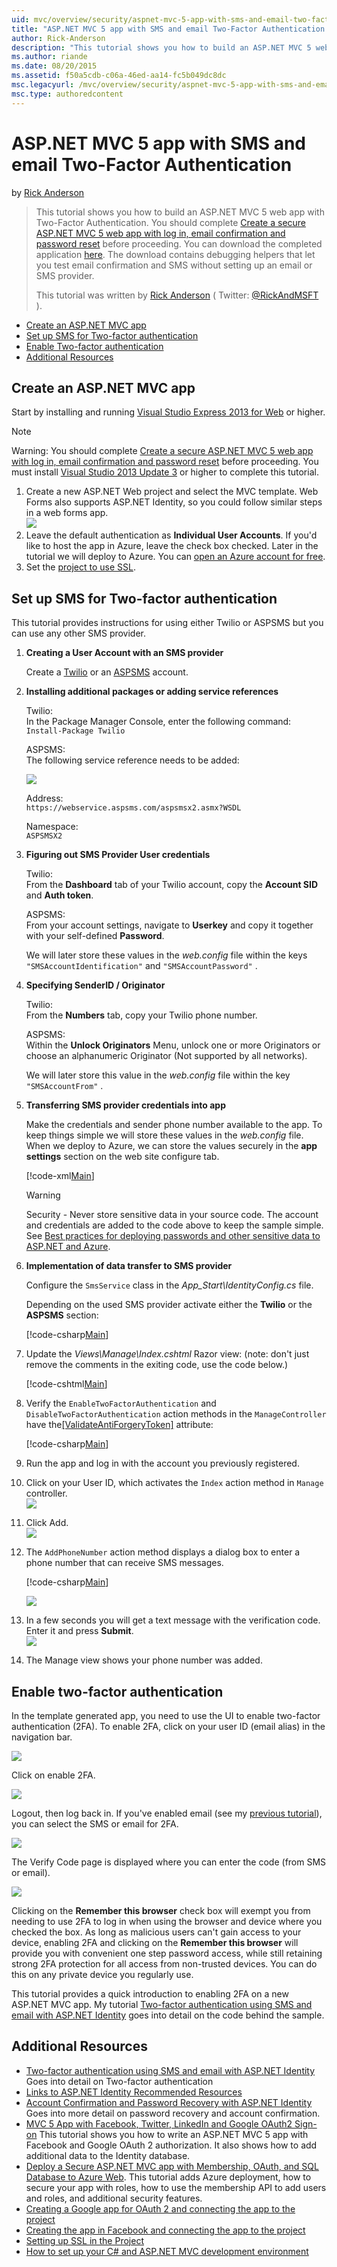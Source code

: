 ```yaml
---
uid: mvc/overview/security/aspnet-mvc-5-app-with-sms-and-email-two-factor-authentication
title: "ASP.NET MVC 5 app with SMS and email Two-Factor Authentication | Microsoft Docs"
author: Rick-Anderson
description: "This tutorial shows you how to build an ASP.NET MVC 5 web app with Two-Factor Authentication. You should complete Create a secure ASP.NET MVC 5 web app with..."
ms.author: riande
ms.date: 08/20/2015
ms.assetid: f50a5cdb-c06a-46ed-aa14-fc5b049dc8dc
msc.legacyurl: /mvc/overview/security/aspnet-mvc-5-app-with-sms-and-email-two-factor-authentication
msc.type: authoredcontent
---
```

# ASP.NET MVC 5 app with SMS and email Two-Factor Authentication

by [Rick Anderson](https://twitter.com/RickAndMSFT)

> This tutorial shows you how to build an ASP.NET MVC 5 web app with Two-Factor Authentication. You should complete [Create a secure ASP.NET MVC 5 web app with log in, email confirmation and password reset](create-an-aspnet-mvc-5-web-app-with-email-confirmation-and-password-reset.md) before proceeding. You can download the completed application [here](https://code.msdn.microsoft.com/MVC-5-with-2FA-email-8f26d952). The download contains debugging helpers that let you test email confirmation and SMS without setting up an email or SMS provider.
> 
> This tutorial was written by [Rick Anderson](/archive/blogs/rickAndy/) ( Twitter: [@RickAndMSFT](https://twitter.com/RickAndMSFT) ).

- [Create an ASP.NET MVC app](#createMvc)
- [Set up SMS for Two-factor authentication](#SMS)
- [Enable Two-factor authentication](#enable2)
- [Additional Resources](#addRes)

<a id="createMvc"></a>
## Create an ASP.NET MVC app

Start by installing and running [Visual Studio Express 2013 for Web](https://visualstudio.microsoft.com/vs/older-downloads/) or higher.

> [!NOTE]
> Warning: You should complete [Create a secure ASP.NET MVC 5 web app with log in, email confirmation and password reset](create-an-aspnet-mvc-5-web-app-with-email-confirmation-and-password-reset.md) before proceeding. You must install [Visual Studio 2013 Update 3](https://go.microsoft.com/fwlink/?LinkId=390465) or higher to complete this tutorial.

1. Create a new ASP.NET Web project and select the MVC template. Web Forms also supports ASP.NET Identity, so you could follow similar steps in a web forms app.  
    ![](aspnet-mvc-5-app-with-sms-and-email-two-factor-authentication/_static/image1.png)
2. Leave the default authentication as **Individual User Accounts**. If you'd like to host the app in Azure, leave the check box checked. Later in the tutorial we will deploy to Azure. You can [open an Azure account for free](https://azure.microsoft.com/pricing/free-trial/?WT.mc_id=A261C142F).
3. Set the [project to use SSL](create-an-aspnet-mvc-5-app-with-facebook-and-google-oauth2-and-openid-sign-on.md).

<a id="SMS"></a>
## Set up SMS for Two-factor authentication

This tutorial provides instructions for using either Twilio or ASPSMS but you can use any other SMS provider.

1. **Creating a User Account with an SMS provider**  
  
   Create a [Twilio](https://www.twilio.com/try-twilio) or an [ASPSMS](https://www.aspsms.com/asp.net/identity/testcredits/) account.
2. **Installing additional packages or adding service references**  
  
   Twilio:  
   In the Package Manager Console, enter the following command:  
    `Install-Package Twilio`  
  
   ASPSMS:  
   The following service reference needs to be added:  
  
    ![](aspnet-mvc-5-app-with-sms-and-email-two-factor-authentication/_static/image2.png)  
  
   Address:  
    `https://webservice.aspsms.com/aspsmsx2.asmx?WSDL`  
  
   Namespace:  
    `ASPSMSX2`
3. **Figuring out SMS Provider User credentials**  
  
   Twilio:  
   From the **Dashboard** tab of your Twilio account, copy the **Account SID** and **Auth token**.  
  
   ASPSMS:  
   From your account settings, navigate to **Userkey** and copy it together with your self-defined **Password**.  
  
   We will later store these values in the *web.config* file within the keys `"SMSAccountIdentification"` and `"SMSAccountPassword"` .
4. **Specifying SenderID / Originator**  
  
   Twilio:  
   From the **Numbers** tab, copy your Twilio phone number.  
  
   ASPSMS:  
   Within the **Unlock Originators** Menu, unlock one or more Originators or choose an alphanumeric Originator (Not supported by all networks).  
  
   We will later store this value in the *web.config* file within the key `"SMSAccountFrom"` .
5. **Transferring SMS provider credentials into app**  
  
   Make the credentials and sender phone number available to the app. To keep things simple we will store these values in the *web.config* file. When we deploy to Azure, we can store the values securely in the **app settings** section on the web site configure tab. 

    [!code-xml[Main](aspnet-mvc-5-app-with-sms-and-email-two-factor-authentication/samples/sample1.xml?highlight=8-10)]

    > [!WARNING]
    > Security - Never store sensitive data in your source code. The account and credentials are added to the code above to keep the sample simple. See [Best practices for deploying passwords and other sensitive data to ASP.NET and Azure](../../../identity/overview/features-api/best-practices-for-deploying-passwords-and-other-sensitive-data-to-aspnet-and-azure.md).
6. **Implementation of data transfer to SMS provider**  
  
   Configure the `SmsService`  class in the *App\_Start\IdentityConfig.cs* file.  
  
   Depending on the used SMS provider activate either the **Twilio** or the **ASPSMS** section: 

    [!code-csharp[Main](aspnet-mvc-5-app-with-sms-and-email-two-factor-authentication/samples/sample2.cs)]
7. Update the *Views\Manage\Index.cshtml* Razor view: (note: don't just remove the comments in the exiting code, use the code below.)  

    [!code-cshtml[Main](aspnet-mvc-5-app-with-sms-and-email-two-factor-authentication/samples/sample3.cshtml?highlight=29-66)]
8. Verify the `EnableTwoFactorAuthentication` and `DisableTwoFactorAuthentication` action methods in the `ManageController` have the[[ValidateAntiForgeryToken]](https://msdn.microsoft.com/library/system.web.mvc.validateantiforgerytokenattribute(v=vs.118).aspx) attribute:  

    [!code-csharp[Main](aspnet-mvc-5-app-with-sms-and-email-two-factor-authentication/samples/sample4.cs?highlight=3,16)]
9. Run the app and log in with the account you previously registered.
10. Click on your User ID, which activates the `Index` action method in `Manage` controller.  
    ![](aspnet-mvc-5-app-with-sms-and-email-two-factor-authentication/_static/image3.png)
11. Click Add.  
    ![](aspnet-mvc-5-app-with-sms-and-email-two-factor-authentication/_static/image4.png)
12. The `AddPhoneNumber` action method displays a dialog box to enter a phone number that can receive SMS messages.

    [!code-csharp[Main](aspnet-mvc-5-app-with-sms-and-email-two-factor-authentication/samples/sample5.cs)]

    ![](aspnet-mvc-5-app-with-sms-and-email-two-factor-authentication/_static/image5.png)
13. In a few seconds you will get a text message with the verification code. Enter it and press **Submit**.  
    ![](aspnet-mvc-5-app-with-sms-and-email-two-factor-authentication/_static/image6.png)
14. The Manage view shows your phone number was added.

<a id="enable2"></a>
## Enable two-factor authentication

In the template generated app, you need to use the UI to enable two-factor authentication (2FA). To enable 2FA, click on your user ID (email alias) in the navigation bar.

![](aspnet-mvc-5-app-with-sms-and-email-two-factor-authentication/_static/image7.png)

Click on enable 2FA.

![](aspnet-mvc-5-app-with-sms-and-email-two-factor-authentication/_static/image8.png)

Logout, then log back in. If you've enabled email (see my [previous tutorial](../../../identity/overview/features-api/account-confirmation-and-password-recovery-with-aspnet-identity.md)), you can select the SMS or email for 2FA.

![](aspnet-mvc-5-app-with-sms-and-email-two-factor-authentication/_static/image9.png)

The Verify Code page is displayed where you can enter the code (from SMS or email).

![](aspnet-mvc-5-app-with-sms-and-email-two-factor-authentication/_static/image10.png)

Clicking on the **Remember this browser** check box will exempt you from needing to use 2FA to log in when using the browser and device where you checked the box. As long as malicious users can't gain access to your device, enabling 2FA and clicking on the **Remember this browser** will provide you with convenient one step password access, while still retaining strong 2FA protection for all access from non-trusted devices. You can do this on any private device you regularly use.

This tutorial provides a quick introduction to enabling 2FA on a new ASP.NET MVC app. My tutorial [Two-factor authentication using SMS and email with ASP.NET Identity](../../../identity/overview/features-api/two-factor-authentication-using-sms-and-email-with-aspnet-identity.md) goes into detail on the code behind the sample.

<a id="addRes"></a>
## Additional Resources

- [Two-factor authentication using SMS and email with ASP.NET Identity](../../../identity/overview/features-api/two-factor-authentication-using-sms-and-email-with-aspnet-identity.md) Goes into detail on Two-factor authentication
- [Links to ASP.NET Identity Recommended Resources](../../../identity/overview/getting-started/aspnet-identity-recommended-resources.md)
- [Account Confirmation and Password Recovery with ASP.NET Identity](../../../identity/overview/features-api/account-confirmation-and-password-recovery-with-aspnet-identity.md) Goes into more detail on password recovery and account confirmation.
- [MVC 5 App with Facebook, Twitter, LinkedIn and Google OAuth2 Sign-on](create-an-aspnet-mvc-5-app-with-facebook-and-google-oauth2-and-openid-sign-on.md) This tutorial shows you how to write an ASP.NET MVC 5 app with Facebook and Google OAuth 2 authorization. It also shows how to add additional data to the Identity database.
- [Deploy a Secure ASP.NET MVC app with Membership, OAuth, and SQL Database to Azure Web](/aspnet/core/security/authorization/secure-data). This tutorial adds Azure deployment, how to secure your app with roles, how to use the membership API to add users and roles, and additional security features.
- [Creating a Google app for OAuth 2 and connecting the app to the project](create-an-aspnet-mvc-5-app-with-facebook-and-google-oauth2-and-openid-sign-on.md#goog)
- [Creating the app in Facebook and connecting the app to the project](create-an-aspnet-mvc-5-app-with-facebook-and-google-oauth2-and-openid-sign-on.md#fb)
- [Setting up SSL in the Project](create-an-aspnet-mvc-5-app-with-facebook-and-google-oauth2-and-openid-sign-on.md#ssl)
- [How to set up your C# and ASP.NET MVC development environment](https://www.twilio.com/docs/usage/tutorials/how-to-set-up-your-csharp-and-asp-net-mvc-development-environment)

